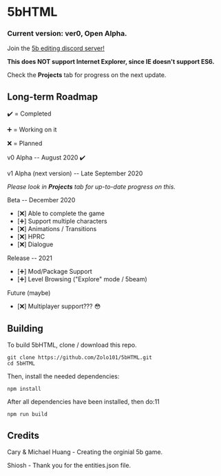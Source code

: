 # 5bHTML
### Current version: **ver0, Open Alpha.**

Join the [5b editing discord server!](https://discord.gg/qtePFSH)

**This does NOT support Internet Explorer, since IE doesn't support ES6.**

Check the **Projects** tab for progress on the next update.

## Long-term Roadmap

:heavy_check_mark: = Completed

:heavy_plus_sign: = Working on it

:x: = Planned

v0 Alpha -- August 2020 :heavy_check_mark:

v1 Alpha (next version) -- Late September 2020

*Please look in **Projects** tab for up-to-date progress on this.*

Beta -- December 2020
- [:x:] Able to complete the game
- [:heavy_plus_sign:] Support multiple characters
- [:x:] Animations / Transitions
- [:x:] HPRC
- [:x:] Dialogue

Release -- 2021
- [:heavy_plus_sign:] Mod/Package Support
- [:heavy_plus_sign:] Level Browsing ("Explore" mode / 5beam)

Future (maybe)
- [:x:] Multiplayer support??? :flushed:

## Building

To build 5bHTML, clone / download this repo.

```
git clone https://github.com/Zolo101/5bHTML.git
cd 5bHTML
```

Then, install the needed dependencies:

`npm install`

After all dependencies have been installed, then do:11

`npm run build`

## Credits

Cary & Michael Huang - Creating the orginial 5b game.

Shiosh - Thank you for the entities.json file.